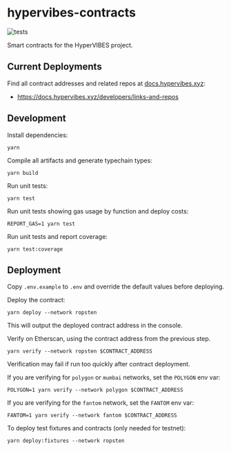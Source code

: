 # hypervibes-contracts

![tests](https://github.com/R-Group-Devs/hypervibes-contracts/actions/workflows/run-tests.yml/badge.svg)

Smart contracts for the HyperVIBES project.

## Current Deployments

Find all contract addresses and related repos at [docs.hypervibes.xyz](https://docs.hypervibes.xyz):

* https://docs.hypervibes.xyz/developers/links-and-repos

## Development

Install dependencies:

```
yarn
```

Compile all artifacts and generate typechain types:

```
yarn build
```

Run unit tests:

```
yarn test
```

Run unit tests showing gas usage by function and deploy costs:

```
REPORT_GAS=1 yarn test
```

Run unit tests and report coverage:

```
yarn test:coverage
```


## Deployment

Copy `.env.example` to `.env` and override the default values before deploying.

Deploy the contract:

```
yarn deploy --network ropsten
```

This will output the deployed contract address in the console.

Verify on Etherscan, using the contract address from the previous step.

```
yarn verify --network ropsten $CONTRACT_ADDRESS
```

Verification may fail if run too quickly after contract deployment.

If you are verifying for `polygon` or `mumbai` networks, set the `POLYGON` env var:

```
POLYGON=1 yarn verify --network polygon $CONTRACT_ADDRESS
```

If you are verifying for the `fantom` network, set the `FANTOM` env var:

```
FANTOM=1 yarn verify --network fantom $CONTRACT_ADDRESS
```

To deploy test fixtures and contracts (only needed for testnet):

```
yarn deploy:fixtures --network ropsten
```
